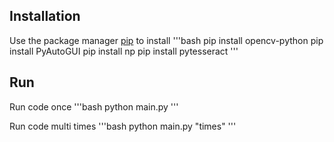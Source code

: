 ## Installation
Use the package manager [pip](https://pypi.org/) to install
'''bash
pip install opencv-python
pip install PyAutoGUI
pip install np
pip install pytesseract
'''

## Run
Run code once
'''bash
python main.py
'''

Run code multi times
'''bash
python main.py "times"
'''